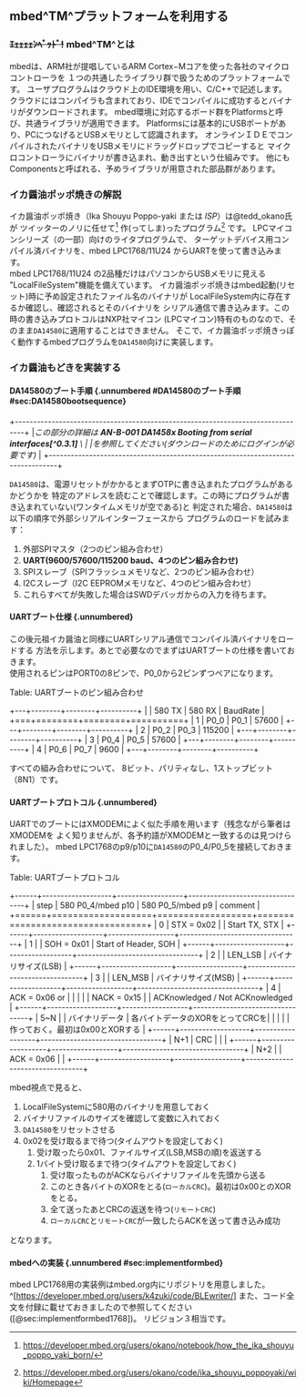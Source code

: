 
## mbed^TM^プラットフォームを利用する
### ~~ｴｪｪｪｪﾝﾍﾞｯﾄﾞ!~~ mbed^TM^とは
mbedは、ARM社が提唱しているARM Cortex−Mコアを使った各社のマイクロコントローラを
１つの共通したライブラリ群で扱うためのプラットフォームです。
ユーザプログラムはクラウド上のIDE環境を用い、C/C++で記述します。
クラウドにはコンパイラも含まれており、IDEでコンパイルに成功するとバイナリがダウンロードされます。
mbed環境に対応するボード群をPlatformsと呼び、共通ライブラリが適用できます。
Platformsには基本的にUSBポートがあり、PCにつなげるとUSBメモリとして認識されます。
オンラインＩＤＥでコンパイルされたバイナリをUSBメモリにドラッグドロップでコピーすると
マイクロコントローラにバイナリが書き込まれ、動き出すという仕組みです。
他にもComponentsと呼ばれる、予めライブラリが用意された部品群があります。

### イカ醤油ポッポ焼きの解説
イカ醤油ポッポ焼き（Ika Shouyu Poppo-yaki または *ISP*）は@tedd_okano氏が
ツイッターのノリに任せて[^2_3_1] 作(ってしま)ったプログラム[^2_3_2] です。
LPCマイコンシリーズ（の一部）向けのライタプログラムで、
ターゲットデバイス用コンパイル済バイナリを、mbed LPC1768/11U24 からUARTを使って書き込みます。  
mbed LPC1768/11U24 の2品種だけはパソコンからUSBメモリに見える
"LocalFileSystem"機能を備えています。
イカ醤油ポッポ焼きはmbed起動(リセット)時に予め設定されたファイル名のバイナリが
LocalFileSystem内に存在するか確認し、確認されるとそのバイナリを
シリアル通信で書き込みます。この時の書き込みプロトコルはNXP社マイコン
(LPCマイコン)特有のものなので、そのまま`DA14580`に適用することはできません。
そこで、イカ醤油ポッポ焼きっぽく動作するmbedプログラムを`DA14580`向けに実装します。

[^2_3_1]: https://developer.mbed.org/users/okano/notebook/how_the_ika_shouyu_poppo_yaki_born/
[^2_3_2]: https://developer.mbed.org/users/okano/code/ika_shouyu_poppoyaki/wiki/Homepage

### イカ醤油もどきを実装する
#### DA14580のブート手順 {.unnumbered #DA14580のブート手順 #sec:DA14580bootsequence}

+--------------------------------------------------------------------------------+
|_この部分の詳細は **AN-B-001 DA1458x Booting from serial interfaces[^0.3.1]** \ |
|を参照してください(ダウンロードのためにログインが必要です)_                     |
+--------------------------------------------------------------------------------+

`DA14580`は、電源リセットがかかるとまずOTPに書き込まれたプログラムがあるかどうかを
特定のアドレスを読むことで確認します。この時にプログラムが書き込まれていない(ワンタイムメモリが空である)と
判定された場合、`DA14580`は以下の順序で外部シリアルインターフェースから
プログラムのロードを試みます：

1. 外部SPIマスタ（2つのピン組み合わせ）
1. **UART(9600/57600/115200 baud、4つのピン組み合わせ)**
1. SPIスレーブ（SPIフラッシュメモリなど、2つのピン組み合わせ）
1. I2Cスレーブ（I2C EEPROMメモリなど、4つのピン組み合わせ）
1. これらすべてが失敗した場合はSWDデバッガからの入力を待ちます。

#### UARTブート仕様 {.unnumbered}
この後元祖イカ醤油と同様にUARTシリアル通信でコンパイル済バイナリをロードする
方法を示します。あとで必要なのでまずはUARTブートの仕様を書いておきます。  
使用されるピンはPORT0の8ピンで、P0_0から2ピンずつペアになります。

Table:  UARTブートのピン組み合わせ

+---+--------+--------+----------+
|   | 580 TX | 580 RX | BaudRate |
+===+========+========+==========+
| 1 |  P0_0  |  P0_1  |  57600   |
+---+--------+--------+----------+
| 2 |  P0_2  |  P0_3  |  115200  |
+---+--------+--------+----------+
| 3 |  P0_4  |  P0_5  |  57600   |
+---+--------+--------+----------+
| 4 |  P0_6  |  P0_7  |   9600   |
+---+--------+--------+----------+

すべての組み合わせについて、
8ビット、パリティなし、1ストップビット（8N1）です。

#### UARTブートプロトコル {.unnumbered}
UARTでのブートにはXMODEMによく似た手順を用います（残念ながら筆者はXMODEMを
よく知りませんが、各予約語がXMODEMと一致するのは見つけられました）。
mbed LPC1768のp9/p10に`DA14580`のP0_4/P0_5を接続しておきます。

Table:  UARTブートプロトコル

+------+-------------------+------------------+---------------------------------+
| step | 580 P0_4/mbed p10 | 580 P0_5/mbed p9 | comment                         |
+======+===================+==================+=================================+
|  0   | STX = 0x02        |                  | Start TX, STX                   |
+------+-------------------+------------------+---------------------------------+
|  1   |                   | SOH = 0x01       | Start of Header, SOH            |
+------+-------------------+------------------+---------------------------------+
|  2   |                   | LEN_LSB          | バイナリサイズ(LSB)             |
+------+-------------------+------------------+---------------------------------+
|  3   |                   | LEN_MSB          | バイナリサイズ(MSB)             |
+------+-------------------+------------------+---------------------------------+
|  4   | ACK = 0x06 or     |                  |                                 |
|      | NACK = 0x15       |                  | ACKnowledged / Not ACKnowledged |
+------+-------------------+------------------+---------------------------------+
| 5~N  |                   | バイナリデータ   | 各バイトデータのXORをとってCRCを|
|      |                   |                  | 作っておく。最初は0x00とXORする |
+------+-------------------+------------------+---------------------------------+
| N+1  | CRC               |                  |                                 |
+------+-------------------+------------------+---------------------------------+
| N+2  |                   | ACK = 0x06       |                                 |
+------+-------------------+------------------+---------------------------------+

mbed視点で見ると、

1. LocalFileSystemに580用のバイナリを用意しておく
1. バイナリファイルのサイズを確認して変数に入れておく
1. `DA14580`をリセットさせる
1. 0x02を受け取るまで待つ(タイムアウトを設定しておく)
    1. 受け取ったら0x01、ファイルサイズ(LSB,MSBの順)を返送する
    1. 1バイト受け取るまで待つ(タイムアウトを設定しておく)
        1. 受け取ったものがACKならバイナリファイルを先頭から送る
        1. このとき各バイトのXORをとる(`ローカルCRC`)。最初は0x00とのXORをとる。
        1. 全て送ったあとCRCの返送を待つ(`リモートCRC`)
        1. `ローカルCRC`と`リモートCRC`が一致したらACKを送って書き込み成功  

となります。

#### mbedへの実装 {.unnumbered #sec:implementformbed}
mbed LPC1768用の実装例はmbed.org内にリポジトリを用意しました。
^[https://developer.mbed.org/users/k4zuki/code/BLEwriter/]
また、コード全文を付録に載せておきましたので参照してください([@sec:implementformbed1768])。
リビジョン３相当です。
